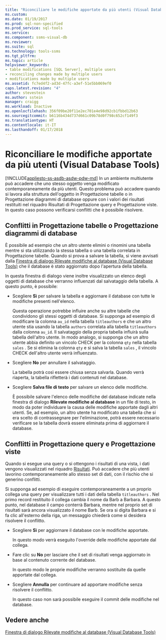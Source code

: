 ```yaml
---
title: "Riconciliare le modifiche apportate da più utenti (Visual Database Tools) | Microsoft Docs"
ms.custom: 
ms.date: 01/19/2017
ms.prod: sql-non-specified
ms.prod_service: sql-tools
ms.service: 
ms.component: ssms-visual-db
ms.reviewer: 
ms.suite: sql
ms.technology: tools-ssms
ms.tgt_pltfrm: 
ms.topic: article
helpviewer_keywords:
- table modifications [SQL Server], multiple users
- reconciling changes made by multiple users
- modifications made by multiple users
ms.assetid: fc7ed4f2-ad3d-47fc-a3ef-51e5bb069ef0
caps.latest.revision: "4"
author: stevestein
ms.author: sstein
manager: craigg
ms.workload: Inactive
ms.openlocfilehash: 356f09be20f11e2ec701e4e98d92cb1fbbd12b63
ms.sourcegitcommit: b6116b434d737d661c09b78d0f798c652cf149f3
ms.translationtype: HT
ms.contentlocale: it-IT
ms.lasthandoff: 01/17/2018
---
```

# <a name="reconcile-changes-made-by-multiple-users-visual-database-tools"></a>Riconciliare le modifiche apportate da più utenti (Visual Database Tools)
[!INCLUDE[appliesto-ss-asdb-asdw-pdw-md](../../includes/appliesto-ss-asdb-asdw-pdw-md.md)] In un ambiente multiutente può accadere che uno stesso oggetto venga modificato contemporaneamente da più utenti. Questo problema può accadere quando si lavora alla struttura dell'oggetto in Progettazione tabelle o in Progettazione diagrammi di database oppure con i valori dei risultati restituiti nel riquadro Risultati di Progettazione query e Progettazione viste. In questo caso possono verificarsi conflitti che è possibile risolvere.  
  
## <a name="conflicts-in-the-table-or-database-diagram-designers"></a>Conflitti in Progettazione tabelle o Progettazione diagrammi di database  
È possibile ad esempio che un altro utente elimini o rinomini una tabella mentre si sta utilizzando la stessa tabella o una tabella correlata in Progettazione tabelle. Quando si prova a salvare la tabella, si viene avvisati dalla [Finestra di dialogo Rilevate modifiche al database &#40;Visual Database Tools&#41;](../../ssms/visual-db-tools/database-changes-detected-dialog-box-visual-database-tools.md) che il database è stato aggiornato dopo l'apertura della tabella.  
  
In questa finestra di dialogo viene inoltre visualizzato un elenco degli oggetti di database che verranno influenzati dal salvataggio della tabella. A questo punto, è possibile:  
  
-   Scegliere **Sì** per salvare la tabella e aggiornare il database con tutte le modifiche presenti nell'elenco.  
  
    Questa operazione potrebbe influire anche su altre tabelle che condividono gli stessi oggetti di database. Si supponga ad esempio di modificare la colonna `au_id` nella tabella `titleauthors` e che un altro utente stia usando la tabella `authors` correlata alla tabella `titleauthors` dalla colonna `au_id`. Il salvataggio della propria tabella influirà sulla tabella dell'altro utente. In modo analogo, si supponga che un altro utente abbia definito un vincolo CHECK per la colonna `qty` nella tabella `sales` . Se si elimina la colonna `qty` e si salva la tabella `sales` , il vincolo CHECK dell'altro utente verrà influenzato.  
  
-   Scegliere **No** per annullare il salvataggio.  
  
    La tabella potrà così essere chiusa senza salvarla. Quando verrà riaperta, la tabella rifletterà i dati contenuti nel database.  
  
-   Scegliere **Salva file di testo** per salvare un elenco delle modifiche.  
  
    È possibile salvare l'elenco delle modifiche del database indicate nella finestra di dialogo **Rilevate modifiche al database** in un file di testo, in modo da poter individuare la causa delle modifiche apportate dagli altri utenti. Se, ad esempio, un altro utente ha modificato una tabella che si era scelto di contrassegnare per l'eliminazione, potrà essere necessario verificare se la tabella dovrà essere eliminata prima di aggiornare il database.  
  
## <a name="conflicts-in-the-query-and-view-designer"></a>Conflitti in Progettazione query e Progettazione viste  
Quando si esegue una query o si ottengono i risultati di una vista, i dati vengono visualizzati nel riquadro [Risultati](../../ssms/visual-db-tools/results-pane-visual-database-tools.md). Può accadere che più utenti lavorino contemporaneamente allo stesso set di dati, con il rischio che si generino conflitti.  
  
Si supponga ad esempio di eseguire contemporaneamente a un proprio collega una query per visualizzare tutti i dati della tabella `titleauthors` . Nel primo record restituito il collega cambia il nome da Barb a Barbara. A questo punto, nel database il campo conterrà Barbara, mentre nel proprio set di risultati sarà ancora visualizzato il nome Barb. Se ora si digita Barbara e si fa clic all'esterno della riga, un messaggio chiederà come si desidera risolvere il conflitto.  
  
-   Scegliere **Sì** per aggiornare il database con le modifiche apportate.  
  
    In questo modo verrà eseguito l'override delle modifiche apportate dal collega.  
  
-   Fare clic su **No** per lasciare che il set di risultati venga aggiornato in base al contenuto corrente del database.  
  
    In questo modo le proprie modifiche verranno sostituite da quelle apportate dal collega.  
  
-   Scegliere **Annulla** per continuare ad apportare modifiche senza risolvere il conflitto.  
  
    In questo caso non sarà possibile eseguire il commit delle modifiche nel database.  
  
## <a name="see-also"></a>Vedere anche  
[Finestra di dialogo Rilevate modifiche al database &#40;Visual Database Tools&#41;](../../ssms/visual-db-tools/database-changes-detected-dialog-box-visual-database-tools.md)  
  
